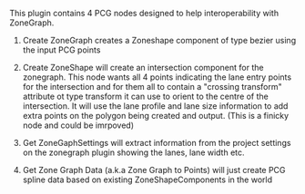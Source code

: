 This plugin contains 4 PCG nodes designed to help interoperability with ZoneGraph. 

1. Create ZoneGraph creates a Zoneshape component of type bezier using the input PCG points

2.  Create ZoneShape will create an intersection component for the zonegraph. This node wants all 4 points indicating the lane entry points for the intersection and for them all to contain a "crossing transform" attribute ot type transform it can use to orient to the centre of the intersection. It will use the lane profile and lane size information to add extra points on the polygon being created and output. (This is a finicky node and could be imrpoved)

3.  Get ZoneGaphSettings will extract information from the project settings on the zonegraph plugin showing the lanes, lane width etc.

4.  Get Zone Graph Data (a.k.a Zone Graph to Points) will just create PCG spline data based on existing ZoneShapeComponents in the world
